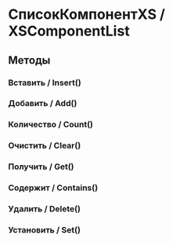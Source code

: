 
# СписокКомпонентXS / XSComponentList
      

      
## Методы
    
### Вставить / Insert()
    
### Добавить / Add()
    
### Количество / Count()
    
### Очистить / Clear()
    
### Получить / Get()
    
### Содержит / Contains()
    
### Удалить / Delete()
    
### Установить / Set()
    
    